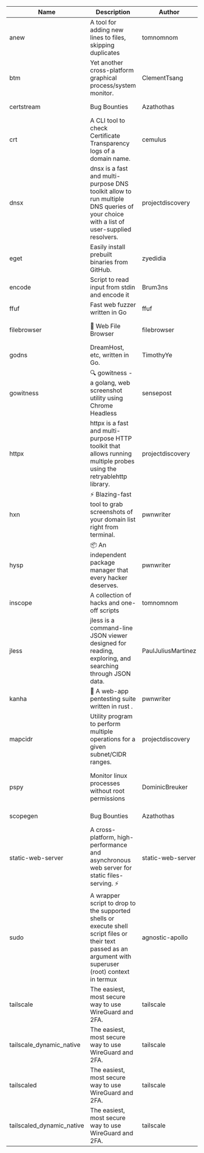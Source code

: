 | Name | Description | Author | Repository | Stars | Version | Updated | Size | SHA256SUM | B3SUM | Source | Language | License |
| ---- | ----------- | ------ | ---------- | ----- | ------- | ------- | ---- | --- | ------ | --------|-------- | ------- |
| anew | A tool for adding new lines to files, skipping duplicates | tomnomnom | [https://github.com/tomnomnom/anew](https://github.com/tomnomnom/anew) | 1121 | v0.1.1 | 2022-03-15T22:35:31Z | 1.41 MB | c9cf97885bfd3be9027d9a4289056cb6bdaa000c87967da115b40661f37b33d1 | fc93b19dfccfe65fe3b411c6723c2bac4a4af1f42021ec484e0e3d5b7e7cd33d | https://raw.githubusercontent.com/Azathothas/Toolpacks/main/aarch64_arm64_v8a_Android/anew | Go | MIT License |
| btm | Yet another cross-platform graphical process/system monitor. | ClementTsang | [https://github.com/ClementTsang/bottom](https://github.com/ClementTsang/bottom) | 8266 | 0.9.6 | 2023-08-27T01:43:44Z | 3.10 MB | aceaab008063985ea3be5219c8def1017857bec847238f88f517793d3b69ab70 | 8d342628aa9da82d5d8d36f13319429223d78578a2e65143d53b2337554c602b | https://raw.githubusercontent.com/Azathothas/Toolpacks/main/aarch64_arm64_v8a_Android/btm | Rust | MIT License |
| certstream |  Bug Bounties | Azathothas | [https://github.com/Azathothas/Arsenal](https://github.com/Azathothas/Arsenal) | 13 | null |  | 4.54 MB | bd3c09328ca45d5a8dd3e9537d8e49d43b923dcdb17be43204963a040b258246 | df1480ecc136dc9c3636f8f3d6cf1a7e6d874d0a254e9ef888139480ecea0029 | https://raw.githubusercontent.com/Azathothas/Toolpacks/main/aarch64_arm64_v8a_Android/certstream | Shell | null |
| crt | A CLI tool to check Certificate Transparency logs of a domain name. | cemulus | [https://github.com/cemulus/crt](https://github.com/cemulus/crt) | 64 | v0.1.0 | 2022-03-08T21:41:54Z | 4.63 MB | 91df2e67d937fe692e57fbec6704ce3dbfa3cc37789e3d4cea1e05a57932a76a | 985d63b238c6e30e10547d3147410afc1beb194642cd174fd4b5eb66b8153a70 | https://raw.githubusercontent.com/Azathothas/Toolpacks/main/aarch64_arm64_v8a_Android/crt | Go | Apache License 2.0 |
| dnsx | dnsx is a fast and multi-purpose DNS toolkit allow to run multiple DNS queries of your choice with a list of user-supplied resolvers. | projectdiscovery | [https://github.com/projectdiscovery/dnsx](https://github.com/projectdiscovery/dnsx) | 1832 | v1.1.6 | 2023-11-11T19:20:44Z | 25.01 MB | 58de6c43613c03004f5ae23e5192d4f93175db26a3addb8d9a5cfb44f02c4139 | 051ee173d911ab40bd2265f02f7ca3b394e902e33fc6bdb9f3bae1e316a37a9e | https://raw.githubusercontent.com/Azathothas/Toolpacks/main/aarch64_arm64_v8a_Android/dnsx | Go | MIT License |
| eget | Easily install prebuilt binaries from GitHub. | zyedidia | [https://github.com/zyedidia/eget](https://github.com/zyedidia/eget) | 662 | v1.3.3 | 2023-02-22T05:15:46Z | 6.49 MB | 44e1f7faf8030621ddaf12f4708d1f4c4f7d8275bd4efbc0a5dec4c3d1cd1499 | 272f465418a72fb55cbe173be8f4a768ab61bcd4b798375022f80ca92dcc798b | https://raw.githubusercontent.com/Azathothas/Toolpacks/main/aarch64_arm64_v8a_Android/eget | Go | MIT License |
| encode | Script to read input from stdin and encode it | Brum3ns | [https://github.com/Brum3ns/encode](https://github.com/Brum3ns/encode) | 18 | null |  | 2.49 MB | 39b7b79c1960ac7b03acd2a15b093fa6639b1835fd1762ee9bb95874c977b1bc | 3596420b2c49a287561588a502770469ec02a9a82c739ea46b63ffab8182254d | https://raw.githubusercontent.com/Azathothas/Toolpacks/main/aarch64_arm64_v8a_Android/encode | Go | MIT License |
| ffuf | Fast web fuzzer written in Go | ffuf | [https://github.com/ffuf/ffuf](https://github.com/ffuf/ffuf) | 10784 | v2.1.0 | 2023-09-16T12:23:19Z | 8.18 MB | 9a3c0ae929991357248ff80a421c30a2d5145a5ed413057ab5f57dc2e1d536a7 | 76c18bc3a36274fd961e80ceabdf0637e08ebcb6a74e97ac2accbeb666123c98 | https://raw.githubusercontent.com/Azathothas/Toolpacks/main/aarch64_arm64_v8a_Android/ffuf | Go | MIT License |
| filebrowser | 📂 Web File Browser | filebrowser | [https://github.com/filebrowser/filebrowser](https://github.com/filebrowser/filebrowser) | 22272 | v2.27.0 | 2024-01-02T14:38:37Z | 13.29 MB | 4b7f8ec048ac35bcd1d1305af4f2f328255358df6ec3a9528cb5770f3868e31a | 97af09a5ee25b27c08095a77244a1ce8fdb63bac7e237090cfd1e586ec558696 | https://raw.githubusercontent.com/Azathothas/Toolpacks/main/aarch64_arm64_v8a_Android/filebrowser | Go | Apache License 2.0 |
| godns |  DreamHost, etc, written in Go. | TimothyYe | [https://github.com/TimothyYe/godns](https://github.com/TimothyYe/godns) | 1387 | v3.0.5 | 2024-01-05T15:35:43Z | 11.81 MB | e9e56cb661195c441ae56fccf7e745867a8d55fa1ff49029277f43fb8ab7ae58 | 3ff05e2c65d9ac2e658af201aa454479c9dee24b3c9e0b9f5fd3577de29a5592 | https://raw.githubusercontent.com/Azathothas/Toolpacks/main/aarch64_arm64_v8a_Android/godns | Go | Apache License 2.0 |
| gowitness | 🔍 gowitness - a golang, web screenshot utility using Chrome Headless | sensepost | [https://github.com/sensepost/gowitness](https://github.com/sensepost/gowitness) | 2542 | 2.5.1 | 2023-10-29T11:11:30Z | 25.96 MB | 01246fc1ba0341976c8af76b353c509d7615532dc9115526f780c13c383df54a | 28177e3789d21556eda0ebdc63510a554fd01b80b793a7c5a6309650bbd3b85f | https://raw.githubusercontent.com/Azathothas/Toolpacks/main/aarch64_arm64_v8a_Android/gowitness | Go | GNU General Public License v3.0 |
| httpx | httpx is a fast and multi-purpose HTTP toolkit that allows running multiple probes using the retryablehttp library. | projectdiscovery | [https://github.com/projectdiscovery/httpx](https://github.com/projectdiscovery/httpx) | 6368 | v1.3.8 | 2024-01-15T23:02:18Z | 39.96 MB | ad45b4a81a2f06fbfe4bf24c8ac9280033f4a0770d31f3a5714419f78c71210e | d30e006f3489f5f30df799928e5a3551fa45ad006dd59d5db5034f51e1709497 | https://raw.githubusercontent.com/Azathothas/Toolpacks/main/aarch64_arm64_v8a_Android/httpx | Go | MIT License |
| hxn | ⚡ Blazing-fast tool to grab screenshots of your domain list right from terminal. | pwnwriter | [https://github.com/pwnwriter/haylxon](https://github.com/pwnwriter/haylxon) | 352 | v0.1.10 | 2024-01-09T15:11:15Z | 5.94 MB | 059752f6a49d07d50c08453693335d5dd8b9e049b718dcbbab2a4e12f6664636 | 4b0a05ea9c9021541c8973a4824bab1d57ad88e5a49cc580f3b579f0279656de | https://raw.githubusercontent.com/Azathothas/Toolpacks/main/aarch64_arm64_v8a_Android/hxn | Rust | MIT License |
| hysp | 📦 An independent package manager that every hacker deserves. | pwnwriter | [https://github.com/pwnwriter/hysp](https://github.com/pwnwriter/hysp) | 391 | v0.1.2 | 2023-12-13T15:03:18Z | 3.25 MB | eb83e382cb0e45cd1abfedf5c8a901bbf67b0a1f3024784a48f024c7c5fae896 | 7ad1712850a74c310fc1ae007704044245e925d8bef4f4827acc8132e1b0aa62 | https://raw.githubusercontent.com/Azathothas/Toolpacks/main/aarch64_arm64_v8a_Android/hysp | Rust | MIT License |
| inscope | A collection of hacks and one-off scripts | tomnomnom | [https://github.com/tomnomnom/hacks](https://github.com/tomnomnom/hacks) | 1985 | null |  | 1.79 MB | cabe7638e00b6be95eee0e85dc5692fe4ce0db0665a91181ca185c73b2de96c1 | 254beb40e4696699d78e8563ad5669fdb0fc949defdd6a75e164b3a8777d0322 | https://raw.githubusercontent.com/Azathothas/Toolpacks/main/aarch64_arm64_v8a_Android/inscope | Go | null |
| jless | jless is a command-line JSON viewer designed for reading, exploring, and searching through JSON data. | PaulJuliusMartinez | [https://github.com/PaulJuliusMartinez/jless](https://github.com/PaulJuliusMartinez/jless) | 4312 | v0.9.0 | 2023-07-17T02:51:34Z | 1.74 MB | f95b2c666fcc770a829cc241b7ad2631bc41258d8afd9a9a0f5115635279098a | e54b6f5027f01876c0d6cff993c6e75a0be33eec0242601e2b969536ee99a627 | https://raw.githubusercontent.com/Azathothas/Toolpacks/main/aarch64_arm64_v8a_Android/jless | Rust | MIT License |
| kanha | 🦚 A web-app pentesting suite written in rust . | pwnwriter | [https://github.com/pwnwriter/kanha](https://github.com/pwnwriter/kanha) | 234 | v-v0.1.2 | 2023-10-17T16:42:52Z | 2.77 MB | e98b78edc697919a405311f1b4b317ffe0b6a6917eca32effa3c998529e29e4f | 16f9c9f6e31758be0255755f8066c843702e7c8a92383919b8760a116bfb5aff | https://raw.githubusercontent.com/Azathothas/Toolpacks/main/aarch64_arm64_v8a_Android/kanha | Rust | MIT License |
| mapcidr | Utility program to perform multiple operations for a given subnet/CIDR ranges. | projectdiscovery | [https://github.com/projectdiscovery/mapcidr](https://github.com/projectdiscovery/mapcidr) | 876 | v1.1.16 | 2023-11-23T07:59:56Z | 22.31 MB | 06b8002104c93382c4f20446494e82f1bf0ebe3ba02bb8e354bfda5c3f723500 | 9f306ca3249bebd53e39e07824b8412cf1eda8dbc0b82add094eabbc3007d064 | https://raw.githubusercontent.com/Azathothas/Toolpacks/main/aarch64_arm64_v8a_Android/mapcidr | Go | MIT License |
| pspy | Monitor linux processes without root permissions | DominicBreuker | [https://github.com/DominicBreuker/pspy](https://github.com/DominicBreuker/pspy) | 4329 | v1.2.1 | 2023-01-17T21:10:08Z | 3.48 MB | bdb32a133a003d56ec914b128dd643db1d49631f94aef8df010e8c28929c8a21 | 8287c39bfd221da152a59fd72f31bfe4b60d6beb1c86dd44f56cf6dc938bceae | https://raw.githubusercontent.com/Azathothas/Toolpacks/main/aarch64_arm64_v8a_Android/pspy | Go | GNU General Public License v3.0 |
| scopegen |  Bug Bounties | Azathothas | [https://github.com/Azathothas/Arsenal](https://github.com/Azathothas/Arsenal) | 13 | null |  | 1.54 MB | 42544d5392eac9d326f24a6a5026709f39289b39c5f38337a6b43c0a234a1163 | 0931d26be8b4a5c7a91fc4d4f2fdc9692b856ca735605b44fa45ea1735e6a318 | https://raw.githubusercontent.com/Azathothas/Toolpacks/main/aarch64_arm64_v8a_Android/scopegen | Shell | null |
| static-web-server | A cross-platform, high-performance and asynchronous web server for static files-serving. ⚡ | static-web-server | [https://github.com/static-web-server/static-web-server](https://github.com/static-web-server/static-web-server) | 985 | v2.24.2 | 2023-12-28T17:38:30Z | 6.44 MB | b91c0be5c541d063ef553aeac152f2c553a22bfd26e1d9da736e4bcd6c3299d5 | b81d7d2f8f24eccd2eb58d3ed59d3fdae47075101c03e692c53ac2b4eb5023f5 | https://raw.githubusercontent.com/Azathothas/Toolpacks/main/aarch64_arm64_v8a_Android/static-web-server | Rust | Apache License 2.0 |
| sudo | A wrapper script to drop to the supported shells or execute shell script files or their text passed as an argument with superuser (root) context in termux | agnostic-apollo | [https://github.com/agnostic-apollo/sudo](https://github.com/agnostic-apollo/sudo) | 65 | v0.2.0 | 2021-04-10T21:03:11Z | 0.24 MB | 9e56787b3ca489a9eb9e3a64f54944aa92c728d18576972ef7ef6bb10ca6462c | 261a7ec6cf5ed2fbc82f8128f2583eda7faeb8939b9e08143046f0b046e504ae | https://raw.githubusercontent.com/Azathothas/Toolpacks/main/aarch64_arm64_v8a_Android/sudo | Shell | MIT License |
| tailscale | The easiest, most secure way to use WireGuard and 2FA. | tailscale | [https://github.com/tailscale/tailscale](https://github.com/tailscale/tailscale) | 15009 | v1.56.1 | 2023-12-15T19:44:23Z | 10.42 MB | a114fc9064192e1eddbf0cec8ca95ff342df0b2ae717a6f9c628387ed6451c98 | 0887795552cff90cfd0844694b6c3a87024d97fae58c9a5ce8f7d806eaf923ce | https://raw.githubusercontent.com/Azathothas/Toolpacks/main/aarch64_arm64_v8a_Android/tailscale | Go | BSD 3-Clause New or Revised License |
| tailscale_dynamic_native | The easiest, most secure way to use WireGuard and 2FA. | tailscale | [https://github.com/tailscale/tailscale](https://github.com/tailscale/tailscale) | 15009 | v1.56.1 | 2023-12-15T19:44:23Z | 10.69 MB | a03d2e7ad9d15207e7ff9bd86a7b5dd843f24c7891ad48f8746a3ce740b347a2 | 7b674c2599c13898d16672d06b6a6caf0d8c1168bbf22d8a0aa6d9e15d37bed1 | https://raw.githubusercontent.com/Azathothas/Toolpacks/main/aarch64_arm64_v8a_Android/tailscale_dynamic_native | Go | BSD 3-Clause New or Revised License |
| tailscaled | The easiest, most secure way to use WireGuard and 2FA. | tailscale | [https://github.com/tailscale/tailscale](https://github.com/tailscale/tailscale) | 15009 | v1.56.1 | 2023-12-15T19:44:23Z | 28.10 MB | 0340d673d4d2dcb8101c0bbfae2b4e3077626b9c48d4b930a2703a7b94029e77 | 8b556ab47194a3898393c5032987574b325777ecc36faf4dc4fdb34a52b98e2e | https://raw.githubusercontent.com/Azathothas/Toolpacks/main/aarch64_arm64_v8a_Android/tailscaled | Go | BSD 3-Clause New or Revised License |
| tailscaled_dynamic_native | The easiest, most secure way to use WireGuard and 2FA. | tailscale | [https://github.com/tailscale/tailscale](https://github.com/tailscale/tailscale) | 15009 | v1.56.1 | 2023-12-15T19:44:23Z | 29.86 MB | 37b352e2fe9d7dde7e3822e14fbbf660f6119c0ee996f079ca4b5683c7bee1fc | 12ce821188c26d397607855576e7a117f989901e99721396e632ec16a10e7bc8 | https://raw.githubusercontent.com/Azathothas/Toolpacks/main/aarch64_arm64_v8a_Android/tailscaled_dynamic_native | Go | BSD 3-Clause New or Revised License |
